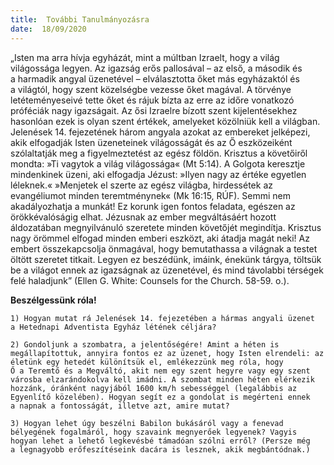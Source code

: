 ```yaml
---
title:  További Tanulmányozásra
date:  18/09/2020
---
```


„Isten ma arra hívja egyházát, mint a múltban Izraelt, hogy a világ világossága legyen. Az igazság erős pallosával – az első, a második és a harmadik angyal üzenetével – elválasztotta őket más egyházaktól és a világtól, hogy szent közelségbe vezesse őket magával. A törvénye letéteményeseivé tette őket és rájuk bízta az erre az időre vonatkozó próféciák nagy igazságait. Az ősi Izraelre bízott szent kijelentésekhez hasonlóan ezek is olyan szent értékek, amelyeket közölniük kell a világban. Jelenések 14. fejezetének három angyala azokat az embereket jelképezi, akik elfogadják Isten üzeneteinek világosságát és az Ő eszközeiként szólaltatják meg a figyelmeztetést az egész földön. Krisztus a követőiről mondta: »Ti vagytok a világ világossága« (Mt 5:14). A Golgota keresztje mindenkinek üzeni, aki elfogadja Jézust: »Ilyen nagy az értéke egyetlen léleknek.« »Menjetek el szerte az egész világba, hirdessétek az evangéliumot minden teremtménynek« (Mk 16:15, RÚF). Semmi nem akadályozhatja a munkát! Ez korunk igen fontos feladata, egészen az örökkévalóságig elhat. Jézusnak az ember megváltásáért hozott áldozatában megnyilvánuló szeretete minden követőjét megindítja. Krisztus nagy örömmel elfogad minden emberi eszközt, aki átadja magát neki! Az embert összekapcsolja önmagával, hogy bemutathassa a világnak a testet öltött szeretet titkait. Legyen ez beszédünk, imáink, énekünk tárgya, töltsük be a világot ennek az igazságnak az üzenetével, és mind távolabbi térségek felé haladjunk” (Ellen G. White: Counsels for the Church. 58-59. o.).

**Beszélgessünk róla!**

`1) Hogyan mutat rá Jelenések 14. fejezetében a hármas angyali üzenet a Hetednapi Adventista Egyház létének céljára?`

`2) Gondoljunk a szombatra, a jelentőségére! Amint a héten is megállapítottuk, annyira fontos ez az üzenet, hogy Isten elrendeli: az életünk egy hetedét különítsük el, emlékezzünk meg róla, hogy Ő a Teremtő és a Megváltó, akit nem egy szent hegyre vagy egy szent városba elzarándokolva kell imádni. A szombat minden héten elérkezik hozzánk, óránként nagyjából 1600 km/h sebességgel (legalábbis az Egyenlítő közelében). Hogyan segít ez a gondolat is megérteni ennek a napnak a fontosságát, illetve azt, amire mutat?`

`3) Hogyan lehet úgy beszélni Babilon bukásáról vagy a fenevad bélyegének fogalmáról, hogy szavaink megnyerőek legyenek? Vagyis hogyan lehet a lehető legkevésbé támadóan szólni erről? (Persze még a legnagyobb erőfeszítéseink dacára is lesznek, akik megbántódnak.)`

 